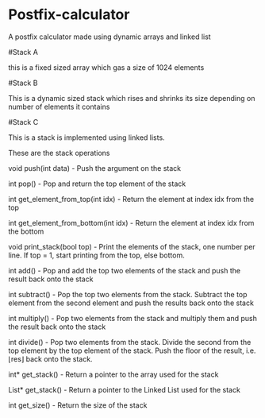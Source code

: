 # Postfix-calculator
A postfix calculator made using dynamic arrays and linked list

#Stack A

this is a fixed sized array which gas a size of 1024 elements

#Stack B

This is a dynamic sized stack which rises and shrinks its size depending on number of elements it contains

#Stack C

This is a stack is implemented using linked lists.

These are the stack operations

void push(int data)                  - Push the argument on the stack

int pop()                            - Pop and return the top element of the stack

int get_element_from_top(int idx)    - Return the element at index idx from the top

int get_element_from_bottom(int idx) - Return the element at index idx from the bottom

void print_stack(bool top)           - Print the elements of the stack, one number per line. If top = 1, start printing from the top, else bottom.

int add()                            - Pop and add the top two elements of the stack and push the result back onto the stack

int subtract()                       - Pop the top two elements from the stack. Subtract the top element from the second element and push the results back onto the stack

int multiply()                       - Pop two elements from the stack and multiply them and push the result back onto the stack

int divide()                         - Pop two elements from the stack. Divide the second from the top element by the top element of the stack. Push the floor of the result, i.e. ⌊res⌋ back onto the stack.

int* get_stack()                     - Return a pointer to the array used for the stack 

List* get_stack()                    - Return a pointer to the Linked List used for the stack 

int get_size()                       - Return the size of the stack

